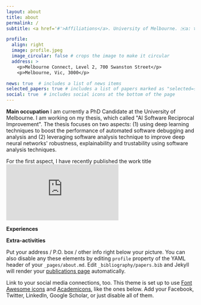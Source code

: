 ```yaml
---
layout: about
title: about
permalink: /
subtitle: <a href='#'>Affiliations</a>. University of Melbourne. ✉️a: thanhdatn@student.unimelb.edu.au / datnt.hust59@gmail.com. 

profile:
  align: right
  image: profile.jpeg
  image_circular: false # crops the image to make it circular
  address: >
    <p>Melbourne Connect, Level 2, 700 Swanston Street</p>
    <p>Melbourne, Vic, 3000</p>

news: true  # includes a list of news items
selected_papers: true # includes a list of papers marked as "selected={true}"
social: true  # includes social icons at the bottom of the page
---
```


**Main occupation**
I am currently a PhD Candidate at the University of Melbourne. 
I am working on my thesis, which called "AI Software Reciprocal Improvement". The thesis focuses on two aspects: (1) using deep learning techniques to boost the performance of automated software debugging and analysis and (2) leveraging software analysis technique to improve deep neural networks' robustness, explainability and trustability using software analysis techniques.

For the first aspect, I have recently published the work title ![*FFL: Fine-grained Fault Localization for Student Program*](https://datvo06.github.io/assets/papers/FFL_final.pdf)

**Experiences**


**Extra-activities**

Put your address / P.O. box / other info right below your picture. You can also disable any these elements by editing `profile` property of the YAML header of your `_pages/about.md`. Edit `_bibliography/papers.bib` and Jekyll will render your [publications page](/al-folio/publications/) automatically.

Link to your social media connections, too. This theme is set up to use [Font Awesome icons](http://fortawesome.github.io/Font-Awesome/) and [Academicons](https://jpswalsh.github.io/academicons/), like the ones below. Add your Facebook, Twitter, LinkedIn, Google Scholar, or just disable all of them.
